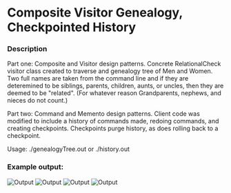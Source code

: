 # Composite Visitor Genealogy, Checkpointed History
### Description
Part one: Composite and Visitor design patterns. Concrete RelationalCheck visitor class created to traverse and genealogy tree of Men and Women. Two full names are taken
from the command line and if they are deteremined to be siblings, parents, children, aunts, or uncles, then they are deemed to be "related". (For whatever reason
Grandparents, nephews, and nieces do not count.)

Part two: Command and Memento design patterns. Client code was modified to include a history of commands made, redoing commands, and creating checkpoints. Checkpoints
purge history, as does rolling back to a checkpoint.

Usage: ./genealogyTree.out or ./history.out

### Example output:

![Output](https://i.imgur.com/foInmCW.png)
![Output](https://i.imgur.com/uHSEvn3.png)
![Output](https://i.imgur.com/ML96YY5.png)
![Output](https://i.imgur.com/cKvyJUI.png)
